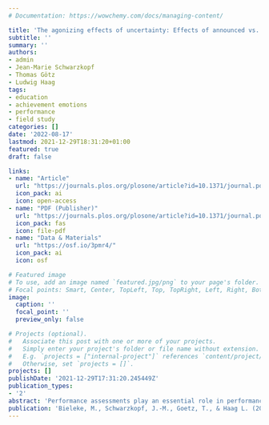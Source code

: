 ```yaml
---
# Documentation: https://wowchemy.com/docs/managing-content/

title: 'The agonizing effects of uncertainty: Effects of announced vs. unannounced performance assessments on emotions and achievement'
subtitle: ''
summary: ''
authors:
- admin
- Jean-Marie Schwarzkopf
- Thomas Götz
- Ludwig Haag
tags:
- education
- achievement emotions
- performance
- field study
categories: []
date: '2022-08-17'
lastmod: 2021-12-29T18:31:20+01:00
featured: true
draft: false

links:
- name: "Article"
  url: "https://journals.plos.org/plosone/article?id=10.1371/journal.pone.0272443"
  icon_pack: ai
  icon: open-access
- name: "PDF (Publisher)"
  url: "https://journals.plos.org/plosone/article?id=10.1371/journal.pone.0272443"
  icon_pack: fas
  icon: file-pdf
- name: "Data & Materials"
  url: "https://osf.io/3pmr4/"
  icon_pack: ai
  icon: osf

# Featured image
# To use, add an image named `featured.jpg/png` to your page's folder.
# Focal points: Smart, Center, TopLeft, Top, TopRight, Left, Right, BottomLeft, Bottom, BottomRight.
image:
  caption: ''
  focal_point: ''
  preview_only: false

# Projects (optional).
#   Associate this post with one or more of your projects.
#   Simply enter your project's folder or file name without extension.
#   E.g. `projects = ["internal-project"]` references `content/project/deep-learning/index.md`.
#   Otherwise, set `projects = []`.
projects: []
publishDate: '2021-12-29T17:31:20.245449Z'
publication_types:
- '2'
abstract: 'Performance assessments play an essential role in performance diagnostics at schools. In practice, both announced and unannounced assessments are regularly used. However, it is unclear whether assessments are better administered announced or unannounced. From a theoretical perspective, it can be argued that announced assessments, mediated by the greater degree of students’ subjective control that accompanies them, should have a more beneficial effect on emotions, as well as the subsequently resulting performance, than unannounced assessments. To investigate these assumptions, emotion (enjoyment, anxiety) and achievement data (grades) were collected from 414 students in 19 lower- and upper-level tracks at a German secondary school on both announced and unannounced performance assessments. Less anxiety and more enjoyment occurred on the announced assessments. Moreover, enjoyment and anxiety were predictors of performance (i.e., school grades), which was better overall on announced assessments than on unannounced ones. The results of our field study suggest that announced assessments have more beneficial effects on emotions than unannounced assessments.'
publication: 'Bieleke, M., Schwarzkopf, J.-M., Goetz, T., & Haag L. (2022) The agonizing effects of uncertainty: Effects of announced vs. unannounced performance assessments on emotions and achievement. *PLoS ONE*, *17*(8): e0272443. https://doi.org/10.1371/journal.pone.0272443'
---
```

